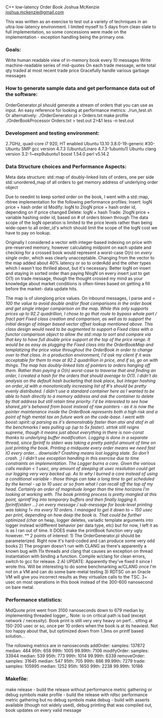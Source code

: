 C++ low-latency Order Book
Joshua McKenzie
joshua.mckenzie@gmail.com

This was written as an exercise to test out a variety of techniques in
an ultra-low-latency environment.  I limited myself to 5 days from
clean slate to full implementation, so some concessions were made on
the implementation - exception handling being the primary one.

### Goals:
   Write human readable view of in-memory book every 10 messages
   Write machine-readable series of mid-quotes
   On each trade message, write total qty traded at most recent trade price
   Gracefully handle various garbage messages

### How to generate sample data and get performance data out of the software:
   OrderGenerator.pl should generate a stream of orders that you can
      use as input.
   An easy reference for looking at performance metrics:
      ./run_test.sh
   Or alternatively:
      ./OrderGenerator.pl > Orders.txt
      make profile
      ./OrderBookProcessor Orders.txt > test.out 2>&1
      less -n test.out

### Development and testing environment:
   2.7GHz, quad-core i7 920, HT enabled
   Ubuntu 13.10
   3.8.0-19-generic #30-Ubuntu SMP
   gcc version 4.7.3 (Ubuntu/Linaro 4.7.3-1ubuntu1)
   Ubuntu clang version 3.2-1~exp9ubuntu1
   boost 1.54.0
   perl v5.14.2

### Data Structure choices and Performance Aspects:
Meta data structure:
      std::map of doubly-linked lists of orders, one per side
      std::unordered_map of all orders to get memory address of
         underlying order object

Due to needint to keep sorted order on the book, I went with a
      std::map, rbtree implementation for the following performance
      profiles:
         Insert: logN price + hash order id
         Modify: logN to 2logN price + hash order id, depending on if
            price changed
         Delete: logN + hash
         Trade: 2logN price + variable hashing order id, based on # of
            orders blown through
      The data scope of the logN operation is limited to the price
         levels rather than being wide-open to all order_id's which
         should limit the scope of the logN cost we have to pay on
         lookup.

Originally I considered a vector with integer-based indexing on
      price with pre-reserved memory, however calculating midpoint on
      each update and checking for a crossed book would represent a
      worst-case O(n) on *every single order*, which was clearly
      unacceptable.  Changing from the vector to the map added about 40%
      latency or so to orderAdd and the other types which I wasn't too
      thrilled about, but it's necessary.  Better logN on insert and
      staying in sorted order than paying NlogN on every insert just to
      get O(1) on trade message, though the thought crossed my mind as
      your knowledge about market conditions is often-times based on
      getting a fill before the market- data update hits.

The map is of ulonglong price values.  On inbound messages, I parse
      and *= 100 the value to avoid double and/or float comparisons in
      the order book and get single integer comparison on the map.  While
      this only supports prices up to 92.2 quadrillion, I chose to go
      that route to bypass whole part / fract part Fixed class creation
      and comparison, as well as to support the initial design of integer
      based vector offset lookup mentioned above.  This class design
      would need to be augmented to support a Fixed class with a functor
      comparison object to allow the std::map to sort and compare via
      that key to have full double price support at the top of the price
      range.  It would be as easy as plugging the Fixed class into the
      OrderBookMap and templatizing the price value throughout the
      OrderBook in order to change over to that class.  In a production
      environment, I'd ask my client if it was acceptable for them to max
      at 92.2 quadrillion in price, and if so, go on with things.
The map has doubly-linked lists of pointers to orders hanging off
      them.  Rather than paying a O(n) worst-case to traverse that and
      finding an order, I created a hash for the orders that should
      average to O(1).  I didn't do analysis on the default hash
      bucketing that took place, but integer hashing on order_id with a
      monotonically increasing list of #'s should be pretty evenly
      distributed.  I didn't use a standard container here as I wanted to
      be able to hash directly to a memory address and ask the container
      to delete by that address but still retain time priority.
I'd be interested to see how shared_ptr's behaved from boost
      instead of raw pointers - as it is now the pointer maintenance
      inside the OrderBook represents both a high risk and a point of
      high mental tax on future work on the code-base.
   I went with boost::spirit::qi parsing as it's demonstrably faster
      than atoi and atof in all the benchmarks I was pulling up (up to 5x
      faster).
   strtok still reigns supreme, though it means just about everything
      in there is non-const thanks to underlying buffer modification.
   Logging is done in a separate thread, since fprintf to stderr was
      taking a pretty painful amount of time on just printing the book.
      Printing a midquote every order means we need fast IO every
      order... downside?  Crashing means lost logging state.  So don't
      crash.  ;) I didn't use exception handling in this exercise due to
      time constraints on implementation.
   The Logger burns a core.  Given the various calls median < 1 usec,
      any amount of sleeping at usec resolution could get our logging
      very very backed up.
   As to why I burned a core instead of using a conditional variable -
      those things can take a long time to get scheduled by the kernel -
      up to 10 usec or so from what I can recall off the top of my head.
      Certainly an order of magnitude longer than the time horizons I'm
      looking at working with.
   The book printing process is pretty mangled at this point,
      sprintf'ing into temporary buffers and then finally logging it.
      fprintf(stderr ...) on every message / sub-message for book-level
      printing was taking 1+ ms every 10 orders.  I managed to get it
      down to ~ 150 usec per print, depending on how deep the book is.
      That could be further optimized (char* on heap, logger deletes,
      variadic template arguments into logger instead w/different
      behavior per data type, etc) but for now, I left it as is as I ran
      out of time.  It DOES make the printBook function very ugly
      however.
   ** 2 points of interest:
      1) The OrderGenerator.pl should be parameterized.  Right now
         it's hard-coded and can produce some very odd books
      2) The program doesn't run with CLANG as there's apparently a
         known bug with 11x threads and clang that causes an exception on
         thread instantiation with binding a function.  Compile w/clang
         for clean errors, switch to gcc for release.
      2.A) UPDATE: Apparently they've fixed it since I wrote this.
         Will be interesting to do some benchmarking w/CLANG once I'm not
         on a VM and can do some bare-metal testing
      3) RDTSC on an Oracle VM will give you incorrect results as they
         virtualize calls to the TSC.  3+ usec on most operations in this
         book instead of the 300-600 nanosecond on bare metal.

### Performance statistics:
   MidQuote print went from 3100 nanoseconds down to 679 median by
      implementing threaded logger_.  Note: io on critical path is bad
      (except network / necessity).
   Book print is still very very heavy on perf... sitting at 150-200
      usec or so, once per 10 orders when the book is at its heaviest.
      Not too happy about that, but optimized down from 1.3ms on printf
      based solution...

   The rollowing metrics are in nanoseconds
   addOrder:
      samples: 137872
      median:  484
      95th:    658
      99th:    1005
      99.99th: 7106
   modifyOrder:
      samples: 33944
      median:  539
      95th:    773
      99th:    1014
      99.99th: 6339
   removeOrder:
      samples: 31645
      median:  547
      95th:    705
      99th:    886
      99.99th: 7279
   trade:
      samples: 105995
      median:  1252
      95th:    1650
      99th:    2238
      99.99th: 10186

### Makefile:
   make release - build the release without performance metric
      gathering or debug symbols
   make profile - build the release with rdtsc performance metric
      gathering but no debug symbols
   make debug - build with asserts available (though not widely used),
      debug printing that was compiled out, book updates on every valid
      message
